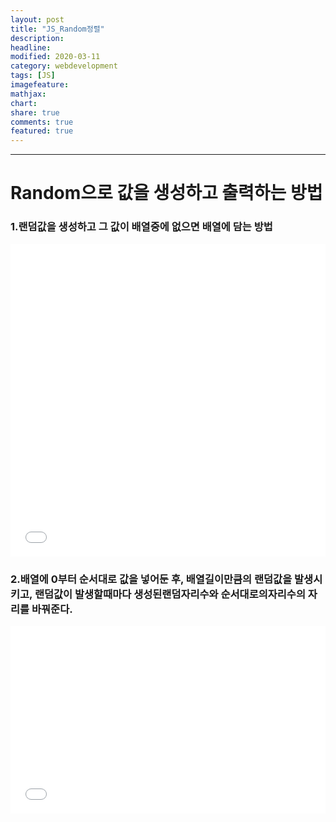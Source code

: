 ```yaml
---
layout: post
title: "JS_Random정렬"
description:
headline:
modified: 2020-03-11
category: webdevelopment
tags: [JS]
imagefeature:
mathjax:
chart:
share: true
comments: true
featured: true
---
```


---

# Random으로 값을 생성하고 출력하는 방법

### 1.랜덤값을 생성하고 그 값이 배열중에 없으면 배열에 담는 방법

<div class="code">
<iframe width="100%" height="500" src="//jsfiddle.net/lsh58/7ve6jxho/5/embedded/js/dark/" allowfullscreen="allowfullscreen" allowpaymentrequest frameborder="0"></iframe>
</div>
  
  
  
### 2.배열에 0부터 순서대로 값을 넣어둔 후, 배열길이만큼의 랜덤값을 발생시키고, 랜덤값이 발생할때마다 생성된랜덤자리수와 순서대로의자리수의 자리를 바꿔준다.

<div class="code">
<iframe width="100%" height="300" src="//jsfiddle.net/lsh58/7ve6jxho/9/embedded/js/dark/" allowfullscreen="allowfullscreen" allowpaymentrequest frameborder="0"></iframe>
</div>
